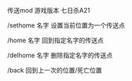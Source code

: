 
传送mod  游戏版本 七日杀A21

/sethome 名字 设置当前位置为一个传送点

/home 名字 回到指定名字的传送点

/delhome 名字 删除指定名字的传送点

/back  回到上一次的位置/死亡位置

